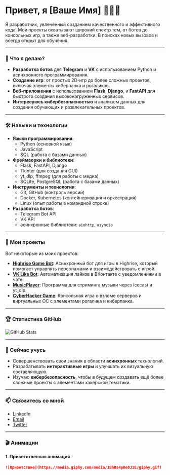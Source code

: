 # Привет, я [Ваше Имя] 👨‍💻✨

Я разработчик, увлечённый созданием качественного и эффективного кода. Мои проекты охватывают широкий спектр тем, от ботов до консольных игр, а также веб-разработки. В поисках новых вызовов и всегда открыт для обучения.

---

### 🚀 Что я делаю?

- **Разработка ботов** для **Telegram** и **VK** с использованием Python и асинхронного программирования.
- **Создание игр**: от простых 2D-игр до более сложных проектов, включая элементы киберпанка и рогаликов.
- **Веб-приложения** с использованием **Flask**, **Django**, и **FastAPI** для быстрого создания высоконагруженных сервисов.
- **Интересуюсь кибербезопасностью** и анализом данных для создания обучающих и развлекательных проектов.

---

### 🛠️ Навыки и технологии

- **Языки программирования**:
  - Python (основной язык)
  - JavaScript
  - SQL (работа с базами данных)
- **Фреймворки и библиотеки**:
  - Flask, FastAPI, Django
  - Tkinter (для создания GUI)
  - yt_dlp, ffmpeg (для работы с медиа)
  - SQLite, PostgreSQL (работа с базами данных)
- **Инструменты и технологии**:
  - Git, GitHub (контроль версий)
  - Docker, Kubernetes (контейнеризация и оркестрация)
  - Linux (опыт работы в командной строке)
- **Разработка ботов**:
  - Telegram Bot API
  - VK API
  - асинхронные библиотеки: `aiohttp`, `asyncio`

---

### 📁 Мои проекты

Вот некоторые из моих проектов:

- **[Highrise Game Bot](ссылка_на_проект)**: Асинхронный бот для игры в Highrise, который помогает управлять персонажами и взаимодействовать с игрой.
- **[VK Like Bot](ссылка_на_проект)**: Автоматизация лайков в ВКонтакте с уведомлениями в чате.
- **[MusicPlayer](ссылка_на_проект)**: Программа для стриминга музыки через Icecast и yt_dlp.
- **[CyberHacker Game](ссылка_на_проект)**: Консольная игра о взломе серверов и виртуальных ОС с элементами рогалика и киберпанка.

---

### 🏆 Статистика GitHub

![GitHub Stats](https://github-readme-stats.vercel.app/api?username=ваш_пользователь&show_icons=true&hide_title=true&count_private=true&hide=prs&theme=radical)

---

### 🌱 Сейчас учусь

- Совершенствовать свои знания в области **асинхронных** технологий.
- Разрабатывать **интерактивные игры** и улучшать их визуальную составляющую.
- Изучаю **кибербезопасность**, чтобы в будущем создавать ещё более сложные проекты с элементами хакерской тематики.

---

### 📫 Свяжитесь со мной

- [LinkedIn](ссылка_на_профиль)
- [Email](mailto:ваш_email@example.com)
- [Twitter](ссылка_на_Twitter)

---

### 🎬 Анимации

#### 1. **Приветственная анимация**

```markdown
![Приветствие](https://media.giphy.com/media/1BhRs4pHe8J3E/giphy.gif)
